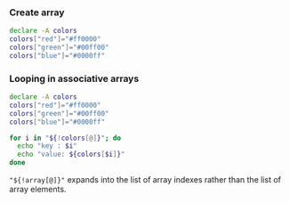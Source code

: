 
### Create array
```bash
declare -A colors
colors["red"]="#ff0000"
colors["green"]="#00ff00"
colors["blue"]="#0000ff"
```

### Looping in associative arrays
```bash
declare -A colors
colors["red"]="#ff0000"
colors["green"]="#00ff00"
colors["blue"]="#0000ff"

for i in "${!colors[@]}"; do
  echo "key : $i"
  echo "value: ${colors[$i]}"
done
```

`"${!array[@]}"` expands into the list of array indexes rather than the list 
of array elements.